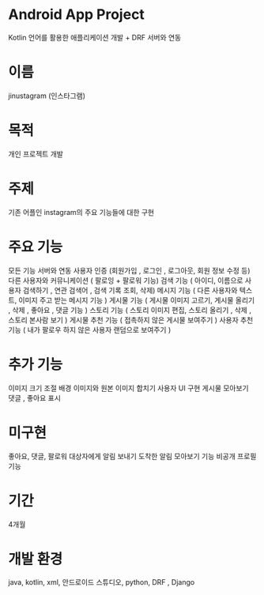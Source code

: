 # Android App Project 
  Kotlin 언어를 활용한 애플리케이션 개발 + DRF 서버와 연동 

# 이름
  jinustagram (인스타그램)
  
# 목적
  개인 프로젝트 개발  

# 주제
  기존 어플인 instagram의 주요 기능들에 대한 구현 

# 주요 기능
  모든 기능 서버와 연동 
  사용자 인증  (회원가입 , 로그인 , 로그아웃, 회원 정보 수정 등) 
  다른 사용자와 커뮤니케이션 ( 팔로잉 + 팔로워 기능) 
  검색 기능 ( 아이디, 이름으로 사용자 검색하기 , 연관 검색어 , 검색 기록 조회, 삭제)
  메시지 기능 ( 다른 사용자와 텍스트, 이미지 주고 받는 메시지 기능 )
  게시물 기능 ( 게시물 이미지 고르기, 게시물 올리기 , 삭제 , 좋아요 , 댓글 기능 )
  스토리 기능 ( 스토리 이미지 편집, 스토리 올리기 , 삭제 , 스토리 본사람 보기 )
  게시물 추천 기능 ( 접촉하지 않은 게시물 보여주기 ) 
  사용자 추천 기능 ( 내가 팔로우 하지 않은 사용자 랜덤으로  보여주기 )

# 추가 기능
  이미지 크기 조절
  배경 이미지와 원본 이미지 합치기 
  사용자 UI 구현 
  게시물 모아보기      
  댓글 , 좋아요 표시

# 미구현
  좋아요, 댓글, 팔로워 대상자에게 알림 보내기
  도착한 알림 모아보기 기능 
  비공개 프로필 기능 
 
# 기간
  4개월

# 개발 환경
  java, kotlin, xml, 안드로이드 스튜디오, python,  DRF , Django 

